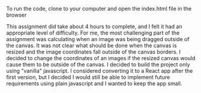 To run the code, clone to your computer and open the index.html file in the browser

This assignment did take about 4 hours to complete, and I felt it had an appropriate level of difficulty. For me, the most challenging part of the assignment was calculating when an image was being dragged outside of the canvas. It was not clear what should be done when the canvas is resized and the image coordinates fall outside of the canvas borders. I decided to change the coordinates of an images if the resized canvas would cause them to be outside of the canvas.
I decided to build the project only using "vanilla" javascript. I considered converting it to a React app after the first version, but I decided I would still be able to implement future requirements using plain javascript and I wanted to keep the app small.

